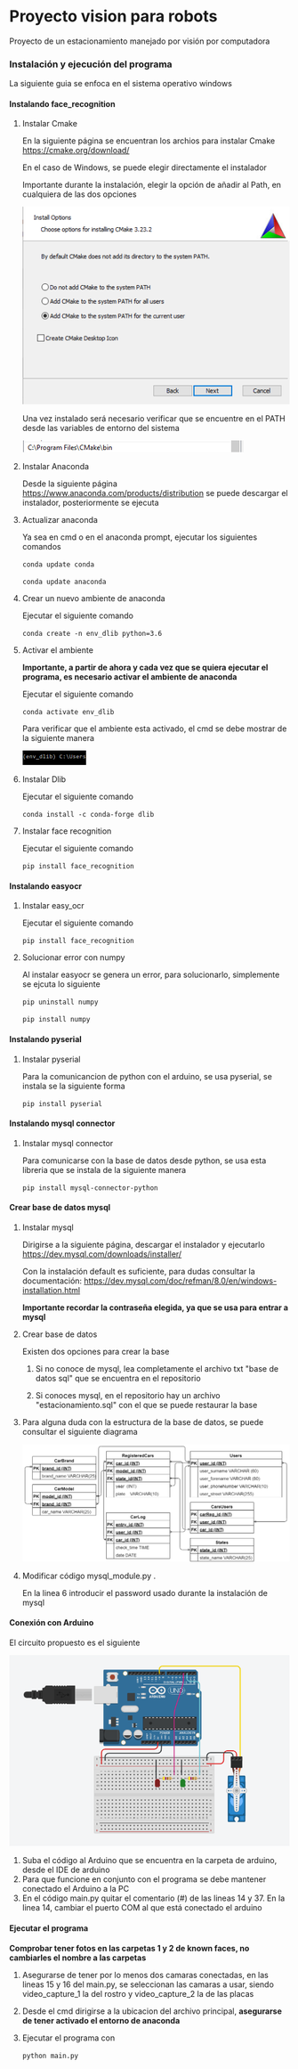 # Proyecto vision para robots
Proyecto de un estacionamiento manejado por visión por computadora

### Instalación y ejecución del programa

La siguiente guia se enfoca en el sistema operativo windows

#### Instalando face_recognition
1. Instalar Cmake

    En la siguiente página se encuentran los archios para instalar Cmake https://cmake.org/download/
  
    En el caso de Windows, se puede elegir directamente el instalador
  
    Importante durante la instalación, elegir la opción de añadir al Path, en cualquiera de las dos opciones
  
    ![Opcion a elegir Cmake!](/images/Cmake_ins.png)
    
    Una vez instalado será necesario verificar que se encuentre en el PATH desde las variables de entorno del sistema
    
    ![Comprobar Cmake!](/images/Cmake_path.png)
2. Instalar Anaconda

    Desde la siguiente página https://www.anaconda.com/products/distribution se puede descargar el instalador, posteriormente se ejecuta
3. Actualizar anaconda

    Ya sea en cmd o en el anaconda prompt, ejecutar los siguientes comandos
    
    `conda update conda`
    
    `conda update anaconda`
4. Crear un nuevo ambiente de anaconda

    Ejecutar el siguiente comando
    
    `conda create -n env_dlib python=3.6`
5. Activar el ambiente
    
    **Importante, a partir de ahora y cada vez que se quiera ejecutar el programa, es necesario activar el ambiente de anaconda**
    
    Ejecutar el siguiente comando
    
    `conda activate env_dlib`
    
    Para verificar que el ambiente esta activado, el cmd se debe mostrar de la siguiente manera
    
    ![Ambiente conda!](/images/Conda_env.png)
    
 6. Instalar Dlib
    
    Ejecutar el siguiente comando
    
    `conda install -c conda-forge dlib`
    
7. Instalar face recognition

    Ejecutar el siguiente comando
    
    `pip install face_recognition`
    
#### Instalando easyocr

1. Instalar easy_ocr

    Ejecutar el siguiente comando
    
    `pip install face_recognition`
 
2. Solucionar error con numpy

    Al instalar easyocr se genera un error, para solucionarlo, simplemente se ejcuta lo siguiente
    
    `pip uninstall numpy`
    
    `pip install numpy`
    
#### Instalando pyserial

1. Instalar pyserial

    Para la comunicancion de python con el arduino, se usa pyserial, se instala se la siguiente forma
    
    `pip install pyserial`
    
#### Instalando mysql connector

1. Instalar mysql connector

    Para comunicarse con la base de datos desde python, se usa esta libreria que se instala de la siguiente manera
    
    `pip install mysql-connector-python`
    
#### Crear base de datos mysql 

1. Instalar mysql

    Dirigirse a la siguiente página, descargar el instalador y ejecutarlo https://dev.mysql.com/downloads/installer/
    
    Con la instalación default es suficiente, para dudas consultar la documentación: https://dev.mysql.com/doc/refman/8.0/en/windows-installation.html
    
    **Importante recordar la contraseña elegida, ya que se usa para entrar a mysql**
    
2. Crear base de datos
    
    Existen dos opciones para crear la base
    
    1. Si no conoce de mysql, lea completamente el archivo txt "base de datos sql" que se encuentra en el repositorio
    
    2. Si conoces mysql, en el repositorio hay un archivo "estacionamiento.sql" con el que se puede restaurar la base

3. Para alguna duda con la estructura de la base de datos, se puede consultar el siguiente diagrama
    
    ![Base mysql!](/images/BaseSQL_estacionamiento.png)

4. Modificar código mysql_module.py . 
    
    En la linea 6 introducir el password usado durante la instalación de mysql

#### Conexión con Arduino

El circuito propuesto es el siguiente

![Arduino!](/images/arduino_conex.png)

1. Suba el código al Arduino que se encuentra en la carpeta de arduino, desde el IDE de arduino
2. Para que funcione en conjunto con el programa se debe mantener conectado el Arduino a la PC
3. En el código main.py quitar el comentario (#) de las lineas 14 y 37. En la linea 14, cambiar el puerto COM al que está conectado el arduino
    
#### Ejecutar el programa

**Comprobar tener fotos en las carpetas 1 y 2 de known faces, no cambiarles el nombre a las carpetas**

1. Asegurarse de tener por lo menos dos camaras conectadas, en las lineas 15 y 16 del main.py, se seleccionan las camaras a usar, siendo video_capture_1 la del rostro y video_capture_2 la de las placas 
2. Desde el cmd dirigirse a la ubicacion del archivo principal, **asegurarse de tener activado el entorno de anaconda**
3. Ejecutar el programa con 
    
    `python main.py`


